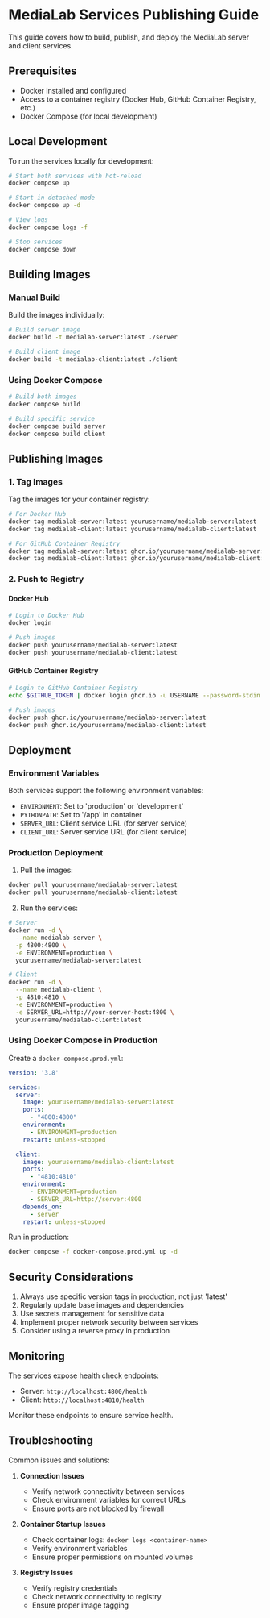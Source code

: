 # MediaLab Services Publishing Guide

This guide covers how to build, publish, and deploy the MediaLab server and client services.

## Prerequisites

- Docker installed and configured
- Access to a container registry (Docker Hub, GitHub Container Registry, etc.)
- Docker Compose (for local development)

## Local Development

To run the services locally for development:

```bash
# Start both services with hot-reload
docker compose up

# Start in detached mode
docker compose up -d

# View logs
docker compose logs -f

# Stop services
docker compose down
```

## Building Images

### Manual Build

Build the images individually:

```bash
# Build server image
docker build -t medialab-server:latest ./server

# Build client image
docker build -t medialab-client:latest ./client
```

### Using Docker Compose

```bash
# Build both images
docker compose build

# Build specific service
docker compose build server
docker compose build client
```

## Publishing Images

### 1. Tag Images

Tag the images for your container registry:

```bash
# For Docker Hub
docker tag medialab-server:latest yourusername/medialab-server:latest
docker tag medialab-client:latest yourusername/medialab-client:latest

# For GitHub Container Registry
docker tag medialab-server:latest ghcr.io/yourusername/medialab-server:latest
docker tag medialab-client:latest ghcr.io/yourusername/medialab-client:latest
```

### 2. Push to Registry

#### Docker Hub
```bash
# Login to Docker Hub
docker login

# Push images
docker push yourusername/medialab-server:latest
docker push yourusername/medialab-client:latest
```

#### GitHub Container Registry
```bash
# Login to GitHub Container Registry
echo $GITHUB_TOKEN | docker login ghcr.io -u USERNAME --password-stdin

# Push images
docker push ghcr.io/yourusername/medialab-server:latest
docker push ghcr.io/yourusername/medialab-client:latest
```

## Deployment

### Environment Variables

Both services support the following environment variables:

- `ENVIRONMENT`: Set to 'production' or 'development'
- `PYTHONPATH`: Set to '/app' in container
- `SERVER_URL`: Client service URL (for server service)
- `CLIENT_URL`: Server service URL (for client service)

### Production Deployment

1. Pull the images:
```bash
docker pull yourusername/medialab-server:latest
docker pull yourusername/medialab-client:latest
```

2. Run the services:
```bash
# Server
docker run -d \
  --name medialab-server \
  -p 4800:4800 \
  -e ENVIRONMENT=production \
  yourusername/medialab-server:latest

# Client
docker run -d \
  --name medialab-client \
  -p 4810:4810 \
  -e ENVIRONMENT=production \
  -e SERVER_URL=http://your-server-host:4800 \
  yourusername/medialab-client:latest
```

### Using Docker Compose in Production

Create a `docker-compose.prod.yml`:

```yaml
version: '3.8'

services:
  server:
    image: yourusername/medialab-server:latest
    ports:
      - "4800:4800"
    environment:
      - ENVIRONMENT=production
    restart: unless-stopped

  client:
    image: yourusername/medialab-client:latest
    ports:
      - "4810:4810"
    environment:
      - ENVIRONMENT=production
      - SERVER_URL=http://server:4800
    depends_on:
      - server
    restart: unless-stopped
```

Run in production:
```bash
docker compose -f docker-compose.prod.yml up -d
```

## Security Considerations

1. Always use specific version tags in production, not just 'latest'
2. Regularly update base images and dependencies
3. Use secrets management for sensitive data
4. Implement proper network security between services
5. Consider using a reverse proxy in production

## Monitoring

The services expose health check endpoints:

- Server: `http://localhost:4800/health`
- Client: `http://localhost:4810/health`

Monitor these endpoints to ensure service health.

## Troubleshooting

Common issues and solutions:

1. **Connection Issues**
   - Verify network connectivity between services
   - Check environment variables for correct URLs
   - Ensure ports are not blocked by firewall

2. **Container Startup Issues**
   - Check container logs: `docker logs <container-name>`
   - Verify environment variables
   - Ensure proper permissions on mounted volumes

3. **Registry Issues**
   - Verify registry credentials
   - Check network connectivity to registry
   - Ensure proper image tagging 
